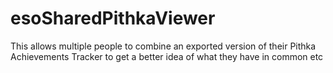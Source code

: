 # esoSharedPithkaViewer
This allows multiple people to combine an exported version of their Pithka Achievements Tracker to get a better idea of what they have in common etc
